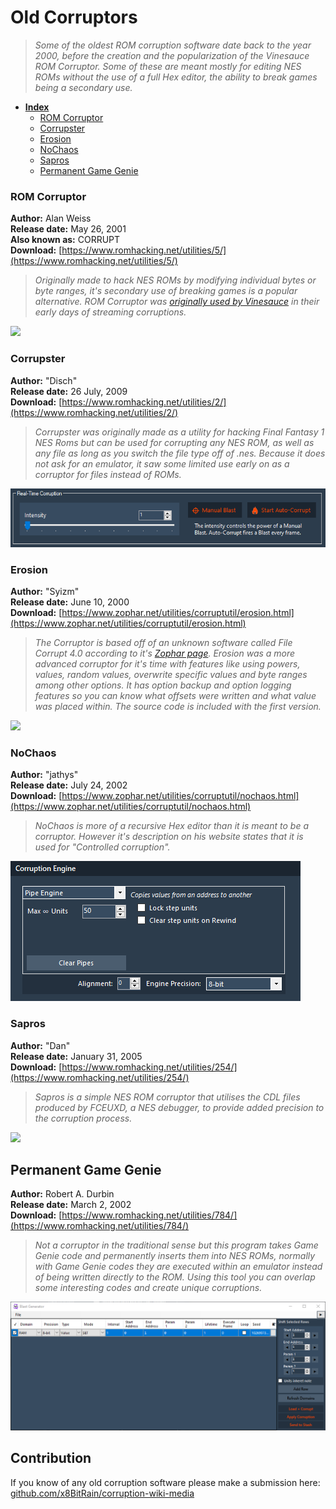 # Old Corruptors

> _Some of the oldest ROM corruption software date back to the year 2000, before the creation and the popularization of the Vinesauce ROM Corruptor. Some of these are meant mostly for editing NES ROMs without the use of a full Hex editor, the ability to break games being a secondary use._

* [**Index**](old-corruptors.md)
  * [ROM Corruptor](old-corruptors.md#rom-corruptor)
  * [Corrupster](old-corruptors.md#corrupster)
  * [Erosion](old-corruptors.md#erosion)
  * [NoChaos](old-corruptors.md#nochaos)
  * [Sapros](old-corruptors.md#sapros)
  * [Permanent Game Genie](old-corruptors.md#permanent-game-genie)

### ROM Corruptor

**Author:** Alan Weiss\
**Release date:** May 26, 2001\
**Also known as:** CORRUPT\
**Download:** [https://www.romhacking.net/utilities/5/](https://www.romhacking.net/utilities/5/)

> _Originally made to hack NES ROMs by modifying individual bytes or byte ranges, it's secondary use of breaking games is a popular alternative. ROM Corruptor was_ [_originally used by Vinesauce_](https://youtu.be/b3SubgihMfE?t=6s) _in their early days of streaming corruptions._

![](../../assets/old-corruptors/img/ROMCorruptor.png)

### Corrupster

**Author:** "Disch"\
**Release date:** 26 July, 2009\
**Download:** [https://www.romhacking.net/utilities/2/](https://www.romhacking.net/utilities/2/)

> _Corrupster was originally made as a utility for hacking Final Fantasy 1 NES Roms but can be used for corrupting any NES ROM, as well as any file as long as you switch the file type off of .nes. Because it does not ask for an emulator, it saw some limited use early on as a corruptor for files instead of ROMs._

![](<../../.gitbook/assets/image (23).png>)

### Erosion

**Author:** "Syizm"\
**Release date:** June 10, 2000\
**Download:** [https://www.zophar.net/utilities/corruptutil/erosion.html](https://www.zophar.net/utilities/corruptutil/erosion.html)

> _The Corruptor is based off of an unknown software called File Corrupt 4.0 according to it's_ [_Zophar page_](https://www.zophar.net/utilities/corruptutil/erosion.html)_. Erosion was a more advanced corruptor for it's time with features like using powers, values, random values, overwrite specific values and byte ranges among other options. It has option backup and option logging features so you can know what offsets were written and what value was placed within. The source code is included with the first version._

![](<../../.gitbook/assets/image (25) (1).png>)

### NoChaos

**Author:** "jathys"\
**Release date:** July 24, 2002\
**Download:** [https://www.zophar.net/utilities/corruptutil/nochaos.html](https://www.zophar.net/utilities/corruptutil/nochaos.html)

> _NoChaos is more of a recursive Hex editor than it is meant to be a corruptor. However it's description on his website states that it is used for "Controlled corruption"._
>
>

![](<../../.gitbook/assets/image (55).png>)

### Sapros

**Author:** "Dan"\
**Release date:** January 31, 2005\
**Download:** [https://www.romhacking.net/utilities/254/](https://www.romhacking.net/utilities/254/)

> _Sapros is a simple NES ROM corruptor that utilises the CDL files produced by FCEUXD, a NES debugger, to provide added precision to the corruption process._

![](../../assets/old-corruptors/img/sapros.png)



## Permanent Game Genie

**Author:** Robert A. Durbin\
**Release date:** March 2, 2002\
**Download:** [https://www.romhacking.net/utilities/784/](https://www.romhacking.net/utilities/784/)

> _Not a corruptor in the traditional sense but this program takes Game Genie code and permanently inserts them into NES ROMs, normally with Game Genie codes they are executed within an emulator instead of being written directly to the ROM. Using this tool you can overlap some interesting codes and create unique corruptions._

![](<../../.gitbook/assets/image (47).png>)

## Contribution

If you know of any old corruption software please make a submission here: [github.com/x8BitRain/corruption-wiki-media](https://github.com/x8BitRain/corruption-wiki-media)
